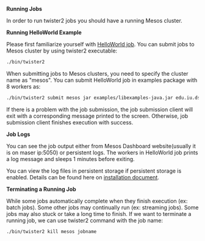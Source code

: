**Running Jobs**

In order to run twister2 jobs you should have a running Mesos cluster.

**Running HelloWorld Example**

Please first familiarize yourself with [HelloWorld job](https://github.com/DSC-SPIDAL/twister2/blob/master/docs/quickstart.md).
You can submit jobs to Mesos cluster by using twister2 executable:

```bash
./bin/twister2
```

When submitting jobs to Mesos clusters, you need to specify the cluster
name as "mesos". You can submit HelloWorld job in examples package
with 8 workers as:

```bash
./bin/twister2 submit mesos jar examples/libexamples-java.jar edu.iu.dsc.tws.examples.basic.HelloWorld 8
```

If there is a problem with the job submission, the job submission client will
exit with a corresponding message printed to the screen. Otherwise, job
submission client finishes execution with success.

**Job Logs**

You can see the job output either from Mesos Dashboard website(usually it
is on maser ip:5050) or persistent logs. The workers in HelloWorld job
prints a log message and sleeps 1 minutes before exiting.

You can view the log files in persistent storage if persistent storage is
enabled. Details can be found here on [installation
document](https://github.com/DSC-SPIDAL/twister2/blob/master/docs/deployment/mesos/twister2-mesos-install.md).

**Terminating a Running Job**

While some jobs automatically complete when they finish execution (ex:
batch jobs). Some other jobs may continually run (ex: streaming jobs).
Some jobs may also stuck or take a long time to finish. If we want to
terminate a running job, we can use twister2 command with the job name:

```bash
./bin/twister2 kill mesos jobname
```

